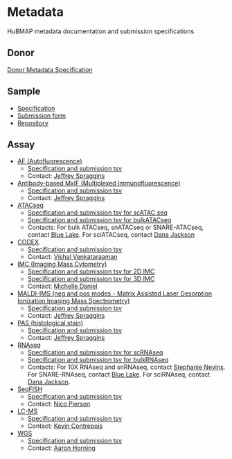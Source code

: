 # Metadata

HuBMAP metadata documentation and submission specifications

## Donor

[Donor Metadata Specification](/docs/donor)

## Sample
- [Specification](https://github.com/hubmapconsortium/ingest-validation-tools/blob/master/docs/sample/README.md)
- [Submission form](https://raw.githubusercontent.com/hubmapconsortium/ingest-validation-tools/master/docs/sample/sample-metadata.tsv)
- [Repository](https://github.com/hubmapconsortium/ingest-validation-tools/tree/master/docs/sample)

## Assay

- [AF (Autofluorescence)](/docs/assays/af)
  - [Specification and submission tsv](https://github.com/hubmapconsortium/ingest-validation-tools/tree/master/docs/af)
  - Contact: [Jeffrey Spraggins](mailto:jeff.spraggins@Vanderbilt.Edu)
- [Antibody-based MxIF (Multiplexed Immunofluorescence)](/docs/assays/mxif)
  - [Specification and submission tsv](https://github.com/hubmapconsortium/ingest-validation-tools/tree/master/docs/mxif)
  - Contact: [Jeffrey Spraggins](mailto:jeff.spraggins@Vanderbilt.Edu)
- [ATACseq](/docs/assays/atacseq)
  - [Specification and submission tsv for scATAC seq](https://github.com/hubmapconsortium/ingest-validation-tools/tree/master/docs/scatacseq)
  - [Specification and submission tsv for bulkATACseq](https://github.com/hubmapconsortium/ingest-validation-tools/tree/master/docs/bulkatacseq)
  - Contacts: For bulk ATACseq, snATACseq or SNARE-ATACseq, contact [Blue Lake](mailto:b1lake@eng.ucsd.edu).
    For sciATACseq, contact [Dana Jackson](mailto:danaj77@uw.edu)
- [CODEX](/docs/assays/codex).
  - [Specification and submission tsv](https://github.com/hubmapconsortium/ingest-validation-tools/tree/master/docs/codex)
  - Contact: [Vishal Venkataraaman](mailto:vgautham@stanford.edu)
- [IMC (Imaging Mass Cytometry) ](/docs/assays/imc)
  - [Specification and submission tsv for 2D IMC](https://github.com/hubmapconsortium/ingest-validation-tools/tree/master/docs/imc)
  - [Specification and submission tsv for 3D IMC](https://github.com/hubmapconsortium/ingest-validation-tools/tree/master/docs/imc3d)
  - Contact: [Michelle Daniel](mailto:michelle.daniel@uzh.ch)
- [MALDI-IMS (neg and pos modes - Matrix Assisted Laser Desorption Ionization Imaging Mass Spectrometry)](/docs/assays/maldi-ims)
  - [Specification and submission tsv](https://github.com/hubmapconsortium/ingest-validation-tools/tree/master/docs/maldiims)
  - Contact: [Jeffrey Spraggins](mailto:jeff.spraggins@Vanderbilt.Edu)
- [PAS (histological stain)](/docs/assays/pas)
  - [Specification and submission tsv](https://github.com/hubmapconsortium/ingest-validation-tools/tree/master/docs/stained)
  - Contact: [Jeffrey Spraggins](mailto:jeff.spraggins@Vanderbilt.Edu)
- [RNAseq](/docs/assays/rnaseq)
  - [Specification and submission tsv for scRNAseq](https://github.com/hubmapconsortium/ingest-validation-tools/tree/master/docs/scrnaseq)
  - [Specification and submission tsv for bulkRNAseq](https://github.com/hubmapconsortium/ingest-validation-tools/tree/master/docs/bulkrnaseq)
  - Contacts: For 10X RNAseq and snRNAseq, contact [Stephanie Nevins](mailto:snevins@stanford.edu). 
    For SNARE-RNAseq, contact [Blue Lake](mailto:b1lake@eng.ucsd.edu).
    For sciRNAseq, contact [Dana Jackson](mailto:danaj77@uw.edu). 
- [SeqFISH](/docs/assays/seqfish)
  - [Specification and submission tsv](https://github.com/hubmapconsortium/ingest-validation-tools/tree/master/docs/seqfish)
  - Contact: [Nico Pierson](mailto:nicogpt@caltech.edu)
- [LC-MS](/docs/assays/lcms)
  - [Specification and submission tsv](https://github.com/hubmapconsortium/ingest-validation-tools/tree/master/docs/lcms)
  - Contact: [Kevin Contrepois](mailto:kcontrep@stanford.edu)
- [WGS](/docs/assays/wgs)
  - [Specification and submission tsv](https://github.com/hubmapconsortium/ingest-validation-tools/tree/master/docs/wgs)
  - Contact: [Aaron Horning](mailto:ahorning@stanford.edu)
